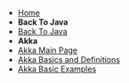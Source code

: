 - [Home](https://bwagenseller.github.io/#/)
- **Back To Java**
- [Back To Java](/learn_to_code/java/)
- **Akka**
- [Akka Main Page](/learn_to_code/java/akka/)
- [Akka Basics and Definitions](/learn_to_code/java/akka/akka_basics)
- [Akka Basic Examples](/learn_to_code/java/akka/akka_basic_examples)